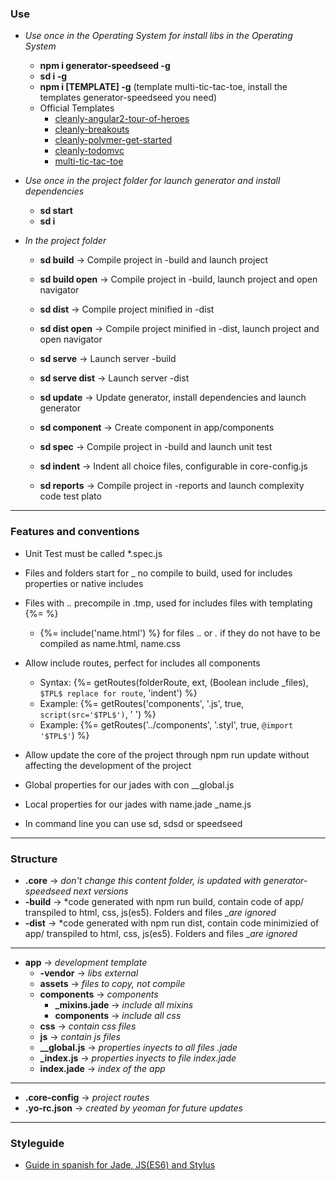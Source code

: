 ### Use
- *Use once in the Operating System for install libs in the Operating System*
    - **npm i generator-speedseed -g**
    - **sd i -g**
    - **npm i [TEMPLATE] -g** (template multi-tic-tac-toe, install the templates generator-speedseed you need)
    - Official Templates
        - [cleanly-angular2-tour-of-heroes](https://www.npmjs.com/package/generator-speedseed-cleanly-angular2-tour-of-heroes)
        - [cleanly-breakouts](https://www.npmjs.com/package/generator-speedseed-cleanly-breakouts)
        - [cleanly-polymer-get-started](https://www.npmjs.com/package/generator-speedseed-cleanly-polymer-get-started)
        - [cleanly-todomvc](https://www.npmjs.com/package/generator-speedseed-cleanly-todomvc)
        - [multi-tic-tac-toe](https://www.npmjs.com/package/generator-speedseed-multi-tic-tac-toe)

- *Use once in the project folder for launch generator and install dependencies*
    - **sd start**
    - **sd i**

- *In the project folder*
    - **sd build** -> Compile project in -build and launch project
    - **sd build open** -> Compile project in -build, launch project and open navigator

    - **sd dist** -> Compile project minified in -dist
    - **sd dist open** -> Compile project minified in -dist, launch project and open navigator

    - **sd serve** -> Launch server -build
    - **sd serve dist** -> Launch server -dist

    - **sd update** -> Update generator, install dependencies and launch generator

    - **sd component** -> Create component in app/components

    - **sd spec** -> Compile project in -build and launch unit test

    - **sd indent** -> Indent all choice files, configurable in core-config.js

    - **sd reports** -> Compile project in -reports and launch complexity code test plato

---

### Features and conventions
- Unit Test must be called *.spec.js
- Files and folders start for _ no compile to build, used for includes properties or native includes
- Files with .*.* precompile in .tmp, used for includes files with templating {%= %}
    - {%= include('name.html') %} for files .*.* or *.* if they do not have to be compiled as name.html, name.css

- Allow include routes, perfect for includes all components
    - Syntax: {%= getRoutes(folderRoute, ext, (Boolean include _files), `$TPL$ replace for route`, 'indent') %}
    - Example: {%= getRoutes('components', '.js', true, `script(src='$TPL$')`, '            ') %}
    - Example: {%= getRoutes('../components', '.styl', true, `@import '$TPL$'`) %}

- Allow update the core of the project through npm run update without affecting the development of the project
- Global properties for our jades with con __global.js
- Local properties for our jades with name.jade _name.js
- In command line you can use sd, sdsd or speedseed

---

### Structure
- **.core** -> *don't change this content folder, is updated with generator-speedseed next versions*
- **-build** -> *code generated with npm run build, contain code of app/ transpiled to html, css, js(es5). Folders and files _*are ignored*
- **-dist** -> *code generated with npm run dist, contain code minimizied of app/ transpiled to html, css, js(es5). Folders and files _*are ignored*

---

- **app** -> *development template*
    - **-vendor** -> *libs external*
    - **assets** -> *files to copy, not compile*
    - **components** -> *components*
        - **_mixins.jade** -> *include all mixins*
        - **components** -> *include all css*
    - **css** -> *contain css files*
    - **js** -> *contain js files*
    - **__global.js** -> *properties inyects to all files .jade*
    - **_index.js** -> *properties inyects to file index.jade*
    - **index.jade** -> *index of the app*

---

- **.core-config** -> *project routes*
- **.yo-rc.json** -> *created by yeoman for future updates*

---

### Styleguide
- [Guide in spanish for Jade, JS(ES6) and Stylus](https://github.com/ifedu/cleanly-styleguide)